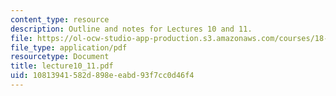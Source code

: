 ```yaml
---
content_type: resource
description: Outline and notes for Lectures 10 and 11.
file: https://ol-ocw-studio-app-production.s3.amazonaws.com/courses/18-965-geometry-of-manifolds-fall-2004/10813941582d898eeabd93f7cc0d46f4_lecture10_11.pdf
file_type: application/pdf
resourcetype: Document
title: lecture10_11.pdf
uid: 10813941-582d-898e-eabd-93f7cc0d46f4
---
```

